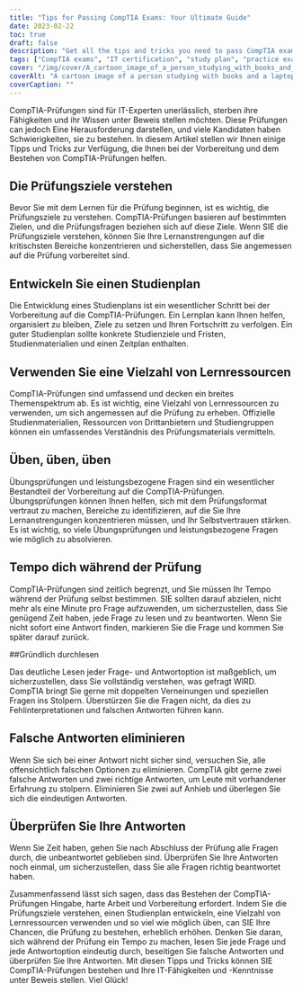 ```yaml
---
title: "Tips for Passing CompTIA Exams: Your Ultimate Guide"
date: 2023-02-22
toc: true
draft: false
description: "Get all the tips and tricks you need to pass CompTIA exams with this ultimate guide."
tags: ["CompTIA exams", "IT certification", "study plan", "practice exams", "performance-based questions", "exam objectives", "IT professionals", "test-taking tips", "study resources", "time management", "exam format", "eliminating wrong answers", "answering techniques", "reading comprehension", "critical thinking", "test anxiety", "confidence building", "exam preparation", "information technology", "career advancement"]
cover: "/img/cover/A_cartoon_image_of_a_person_studying_with_books_and_a_laptop.png"
coverAlt: "A cartoon image of a person studying with books and a laptop, surrounded by question marks, while a CompTIA certification is depicted as a key to success above them."
coverCaption: ""
---
```


  CompTIA-Prüfungen sind für IT-Experten unerlässlich, sterben ihre Fähigkeiten und ihr Wissen unter Beweis stellen möchten. Diese Prüfungen can jedoch Eine Herausforderung darstellen, und viele Kandidaten haben Schwierigkeiten, sie zu bestehen. In diesem Artikel stellen wir Ihnen einige Tipps und Tricks zur Verfügung, die Ihnen bei der Vorbereitung und dem Bestehen von CompTIA-Prüfungen helfen.  ## Die Prüfungsziele verstehen  Bevor Sie mit dem Lernen für die Prüfung beginnen, ist es wichtig, die Prüfungsziele zu verstehen. CompTIA-Prüfungen basieren auf bestimmten Zielen, und die Prüfungsfragen beziehen sich auf diese Ziele. Wenn SIE die Prüfungsziele verstehen, können Sie Ihre Lernanstrengungen auf die kritischsten Bereiche konzentrieren und sicherstellen, dass Sie angemessen auf die Prüfung vorbereitet sind.  ## Entwickeln Sie einen Studienplan  Die Entwicklung eines Studienplans ist ein wesentlicher Schritt bei der Vorbereitung auf die CompTIA-Prüfungen. Ein Lernplan kann Ihnen helfen, organisiert zu bleiben, Ziele zu setzen und Ihren Fortschritt zu verfolgen. Ein guter Studienplan sollte konkrete Studienziele und Fristen, Studienmaterialien und einen Zeitplan enthalten.  ## Verwenden Sie eine Vielzahl von Lernressourcen  CompTIA-Prüfungen sind umfassend und decken ein breites Themenspektrum ab. Es ist wichtig, eine Vielzahl von Lernressourcen zu verwenden, um sich angemessen auf die Prüfung zu erheben. Offizielle Studienmaterialien, Ressourcen von Drittanbietern und Studiengruppen können ein umfassendes Verständnis des Prüfungsmaterials vermitteln.  ## Üben, üben, üben  Übungsprüfungen und leistungsbezogene Fragen sind ein wesentlicher Bestandteil der Vorbereitung auf die CompTIA-Prüfungen. Übungsprüfungen können Ihnen helfen, sich mit dem Prüfungsformat vertraut zu machen, Bereiche zu identifizieren, auf die Sie Ihre Lernanstrengungen konzentrieren müssen, und Ihr Selbstvertrauen stärken. Es ist wichtig, so viele Übungsprüfungen und leistungsbezogene Fragen wie möglich zu absolvieren.  ## Tempo dich während der Prüfung  CompTIA-Prüfungen sind zeitlich begrenzt, und Sie müssen Ihr Tempo während der Prüfung selbst bestimmen. SIE sollten darauf abzielen, nicht mehr als eine Minute pro Frage aufzuwenden, um sicherzustellen, dass Sie genügend Zeit haben, jede Frage zu lesen und zu beantworten. Wenn Sie nicht sofort eine Antwort finden, markieren Sie die Frage und kommen Sie später darauf zurück.  ##Gründlich durchlesen  Das deutliche Lesen jeder Frage- und Antwortoption ist maßgeblich, um sicherzustellen, dass Sie vollständig verstehen, was gefragt WIRD. CompTIA bringt Sie gerne mit doppelten Verneinungen und speziellen Fragen ins Stolpern. Überstürzen Sie die Fragen nicht, da dies zu Fehlinterpretationen und falschen Antworten führen kann.  ## Falsche Antworten eliminieren  Wenn Sie sich bei einer Antwort nicht sicher sind, versuchen Sie, alle offensichtlich falschen Optionen zu eliminieren. CompTIA gibt gerne zwei falsche Antworten und zwei richtige Antworten, um Leute mit vorhandener Erfahrung zu stolpern. Eliminieren Sie zwei auf Anhieb und überlegen Sie sich die eindeutigen Antworten.  ## Überprüfen Sie Ihre Antworten  Wenn Sie Zeit haben, gehen Sie nach Abschluss der Prüfung alle Fragen durch, die unbeantwortet geblieben sind. Überprüfen Sie Ihre Antworten noch einmal, um sicherzustellen, dass Sie alle Fragen richtig beantwortet haben.  Zusammenfassend lässt sich sagen, dass das Bestehen der CompTIA-Prüfungen Hingabe, harte Arbeit und Vorbereitung erfordert. Indem Sie die Prüfungsziele verstehen, einen Studienplan entwickeln, eine Vielzahl von Lernressourcen verwenden und so viel wie möglich üben, can SIE Ihre Chancen, die Prüfung zu bestehen, erheblich erhöhen. Denken Sie daran, sich während der Prüfung ein Tempo zu machen, lesen Sie jede Frage und jede Antwortoption eindeutig durch, beseitigen Sie falsche Antworten und überprüfen Sie Ihre Antworten. Mit diesen Tipps und Tricks können SIE CompTIA-Prüfungen bestehen und Ihre IT-Fähigkeiten und -Kenntnisse unter Beweis stellen. Viel Glück!